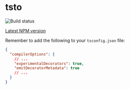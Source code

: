 # tsto

![Build status](https://github.com/larsvonqualen/tsto/actions/workflows/ci.yml/badge.svg?branch=main)

[Latest NPM version](https://img.shields.io/npm/v/tsto)

Remember to add the following to your `tsconfig.json` file:

```json
{
  "compilerOptions": {
    // ...
    "experimentalDecorators": true,
    "emitDecoratorMetadata": true
    // ...
  }
}
```
